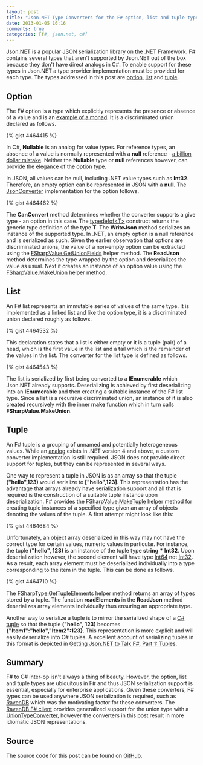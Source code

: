 ```yaml
---
layout: post
title: "Json.NET Type Converters for the F# option, list and tuple types"
date: 2013-01-05 16:16
comments: true
categories: [f#, json.net, c#]
---
```


[Json.NET](http://json.codeplex.com/) is a popular [JSON](http://www.json.org/) serialization library on the .NET Framework. F# contains several types that aren't supported by Json.NET out of the box because they don't have direct analogs in C#. To enable support for these types in Json.NET a type provider implementation must be provided for each type. The types addressed in this post are [option](http://msdn.microsoft.com/en-us/library/dd233245.aspx), [list](http://msdn.microsoft.com/en-us/library/ee370372.aspx) and [tuple](http://msdn.microsoft.com/en-us/library/dd233200.aspx).

<!--more-->

## Option

The F# option is a type which explicitly represents the presence or absence of a value and is an [example of a monad](http://blogs.msdn.com/b/wesdyer/archive/2008/01/11/the-marvels-of-monads.aspx). It is a discriminated union declared as follows.

{% gist 4464415 %}

In C#, **Nullable<T>** is an analog for value types. For reference types, an absence of a value is normally represented with a **null** reference - [a billion dollar mistake](http://www.infoq.com/presentations/Null-References-The-Billion-Dollar-Mistake-Tony-Hoare). Neither the **Nullable** type or **null** references however, can provide the elegance of the option type. 

In JSON, all values can be null, including .NET value types such as **Int32**. Therefore, an empty option can be represented in JSON with a **null**. The [JsonConverter](http://json.codeplex.com/SourceControl/changeset/view/69709#128133) implementation for the option follows.

{% gist 4464462 %}

The **CanConvert** method determines whether the converter supports a give type - an option in this case. The [typedefof&lt;T&gt;](http://msdn.microsoft.com/en-us/library/ee353533.aspx) construct returns the generic type definition of the type **T**. The **WriteJson** method serializes an instance of the supported type. In .NET, an empty option is a null reference and is serialized as such. Given the earlier observation that options are discriminated unions, the value of a non-empty option can be extracted using the [FSharpValue.GetUnionFields](http://msdn.microsoft.com/en-us/library/ee353849.aspx) helper method. The **ReadJson** method determines the type wrapped by the option and deserializes the value as usual. Next it creates an instance of an option value using the [FSharpValue.MakeUnion](http://msdn.microsoft.com/en-us/library/ee340309.aspx) helper method.

## List

An F# list represents an immutable series of values of the same type. It is implemented as a linked list and like the option type, it is a discriminated union declared roughly as follows.

{% gist 4464532 %}

This declaration states that a list is either empty or it is a tuple (pair) of a head, which is the first value in the list and a tail which is the remainder of the values in the list. The converter for the list type is defined as follows.

{% gist 4464543 %}

The list is serialized by first being converted to a **IEnumerable** which Json.NET already supports. Deserializing is achieved by first deserializing into an **IEnumerable** and then creating a suitable instance of the F# list type. Since a list is a recursive discriminated union, an instance of it is also created recursively with the inner **make** function which in turn calls **FSharpValue.MakeUnion**.


## Tuple

An F# tuple is a grouping of unnamed and potentially heterogeneous values. While an [analog](http://msdn.microsoft.com/en-us/library/system.tuple.aspx) exists in .NET version 4 and above, a custom converter implementation is still required. JSON does not provide direct support for tuples, but they can be represented in several ways. 

One way to represent a tuple in JSON is as an array so that the tuple **("hello",123)** would serialize to **["hello",123]**. This representation has the advantage that arrays already have serialization support and all that is required is the construction of a suitable tuple instance upon deserialization. F# provides the [FSharpValue.MakeTuple](http://msdn.microsoft.com/en-us/library/ee340410.aspx) helper method for creating tuple instances of a specified type given an array of objects denoting the values of the tuple. A first attempt might look like this:

{% gist 4464684 %}

Unfortunately, an object array deserialized in this way may not have the correct type for certain values, numeric values in particular. For instance, the tuple **("hello", 123)** is an instance of the tuple type **string** **\*** **Int32**. Upon deserialization however, the second element will have type [Int64](http://msdn.microsoft.com/en-us/library/system.int64.aspx) not [Int32](http://msdn.microsoft.com/en-us/library/system.int32.aspx). As a result, each array element must be deserialized individually into a type corresponding to the item in the tuple. This can be done as follows.

{% gist 4464710 %}

The [FSharpType.GetTupleElements](http://msdn.microsoft.com/en-us/library/ee353762.aspx) helper method returns an array of types stored by a tuple. The function **readElements** in the **ReadJson** method deserializes array elements individually thus ensuring an appropriate type.

Another way to serialize a tuple is to mirror the serialized shape of a [C# tuple](http://msdn.microsoft.com/en-us/library/system.tuple.aspx) so that the tuple **("hello", 123)** becomes **{"Item1":"hello","Item2":123}**. This representation is more explicit and will easily deserialize into C# tuples. A excellent account of serializing tuples in this format is depicted in [Getting Json.NET to Talk F#, Part 1: Tuples](http://pblasucci.wordpress.com/2011/06/16/getting-json-net-to-talk-f-part-1-tuples/).


## Summary

F# to C# inter-op isn't always a thing of beauty. However, the option, list and tuple types are ubiquitous in F# and thus JSON serialization support is essential, especially for enterprise applications. Given these converters, F# types can be used anywhere JSON serialization is required, such as [RavenDB](http://ravendb.net/) which was the motivating factor for these converters. The [RavenDB F# client](http://ravendb.net/docs/client-api/fsharp) provides generalized support for the union type with a [UnionTypeConverter](https://github.com/ravendb/ravendb/blob/master/Raven.Client.Lightweight.FSharp/Helpers.fs), however the converters in this post result in more idiomatic JSON representations.

## Source

The source code for this post can be found on [GitHub](https://github.com/eulerfx/JsonNet.FSharp).





